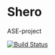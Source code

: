 # Shero
ASE-project

[![Build Status](https://magnum.travis-ci.com/johanordin/Shero.svg?token=UzXgLSqfWq7jUCGAkSU5)](https://magnum.travis-ci.com/johanordin/Shero)
